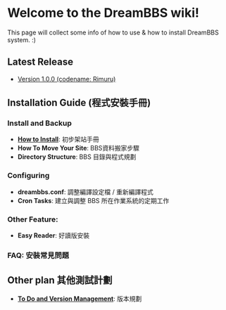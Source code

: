 # Welcome to the DreamBBS wiki!

This page will collect some info of how to use & how to install DreamBBS system. :)

## Latest Release
  + [Version 1.0.0 (codename: Rimuru)](https://github.com/ccns/dreambbs/releases/tag/v1.0.0)

## Installation Guide (程式安裝手冊)

### Install and Backup
  + [**How to Install**](https://github.com/ccns/dreamlandbbs/wiki/INSTALL): 初步架站手冊
  + **How To Move Your Site**: BBS資料搬家步驟
  + **Directory Structure**: BBS 目錄與程式規劃

### Configuring
  + **dreambbs.conf**: 調整編譯設定檔 / 重新編譯程式
  + **Cron Tasks**: 建立與調整 BBS 所在作業系統的定期工作

### Other Feature:
  + **Easy Reader**: 好讀版安裝

### **FAQ**: 安裝常見問題

## Other plan 其他測試計劃

  + **[To Do and Version Management](VERSION)**: 版本規劃

